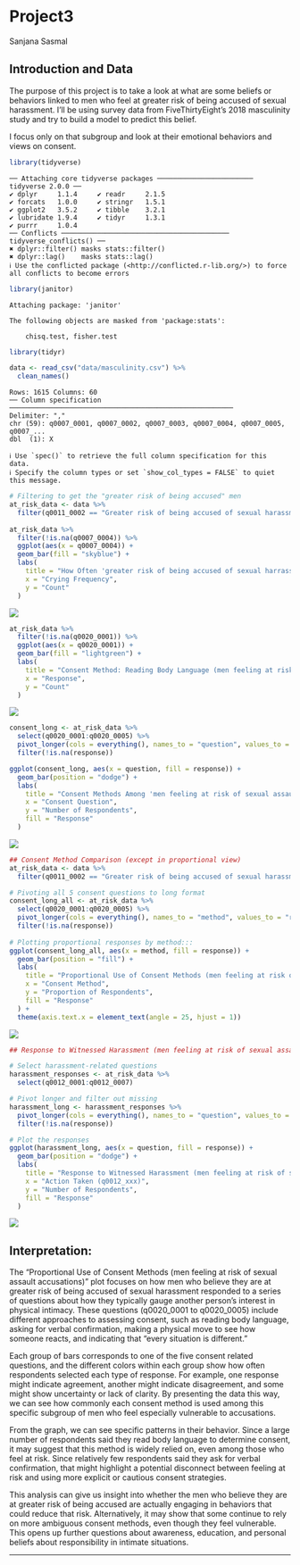 # Project3
Sanjana Sasmal

## Introduction and Data

The purpose of this project is to take a look at what are some beliefs
or behaviors linked to men who feel at greater risk of being accused of
sexual harassment. I’ll be using survey data from FiveThirtyEight’s 2018
masculinity study and try to build a model to predict this belief.

I focus only on that subgroup and look at their emotional behaviors and
views on consent.

``` r
library(tidyverse)
```

    ── Attaching core tidyverse packages ──────────────────────── tidyverse 2.0.0 ──
    ✔ dplyr     1.1.4     ✔ readr     2.1.5
    ✔ forcats   1.0.0     ✔ stringr   1.5.1
    ✔ ggplot2   3.5.2     ✔ tibble    3.2.1
    ✔ lubridate 1.9.4     ✔ tidyr     1.3.1
    ✔ purrr     1.0.4     
    ── Conflicts ────────────────────────────────────────── tidyverse_conflicts() ──
    ✖ dplyr::filter() masks stats::filter()
    ✖ dplyr::lag()    masks stats::lag()
    ℹ Use the conflicted package (<http://conflicted.r-lib.org/>) to force all conflicts to become errors

``` r
library(janitor)
```


    Attaching package: 'janitor'

    The following objects are masked from 'package:stats':

        chisq.test, fisher.test

``` r
library(tidyr)

data <- read_csv("data/masculinity.csv") %>%
  clean_names()
```

    Rows: 1615 Columns: 60
    ── Column specification ────────────────────────────────────────────────────────
    Delimiter: ","
    chr (59): q0007_0001, q0007_0002, q0007_0003, q0007_0004, q0007_0005, q0007_...
    dbl  (1): X

    ℹ Use `spec()` to retrieve the full column specification for this data.
    ℹ Specify the column types or set `show_col_types = FALSE` to quiet this message.

``` r
# Filtering to get the "greater risk of being accused" men
at_risk_data <- data %>%
  filter(q0011_0002 == "Greater risk of being accused of sexual harassment")
  
at_risk_data %>%
  filter(!is.na(q0007_0004)) %>%
  ggplot(aes(x = q0007_0004)) +
  geom_bar(fill = "skyblue") +
  labs(
    title = "How Often 'greater risk of being accused of sexual harrassment' Respondents Cry",
    x = "Crying Frequency",
    y = "Count"
  )
```

![](Project3.markdown_strict_files/figure-markdown_strict/unnamed-chunk-1-1.png)

``` r
at_risk_data %>%
  filter(!is.na(q0020_0001)) %>%
  ggplot(aes(x = q0020_0001)) +
  geom_bar(fill = "lightgreen") +
  labs(
    title = "Consent Method: Reading Body Language (men feeling at risk of sexual assault accusations)",
    x = "Response",
    y = "Count"
  )
```

![](Project3.markdown_strict_files/figure-markdown_strict/unnamed-chunk-1-2.png)

``` r
consent_long <- at_risk_data %>%
  select(q0020_0001:q0020_0005) %>%
  pivot_longer(cols = everything(), names_to = "question", values_to = "response") %>%
  filter(!is.na(response))

ggplot(consent_long, aes(x = question, fill = response)) +
  geom_bar(position = "dodge") +
  labs(
    title = "Consent Methods Among 'men feeling at risk of sexual assault accusations' Respondents",
    x = "Consent Question",
    y = "Number of Respondents",
    fill = "Response"
  )
```

![](Project3.markdown_strict_files/figure-markdown_strict/unnamed-chunk-1-3.png)

``` r
## Consent Method Comparison (except in proportional view)
at_risk_data <- data %>%
  filter(q0011_0002 == "Greater risk of being accused of sexual harassment")

# Pivoting all 5 consent questions to long format
consent_long_all <- at_risk_data %>%
  select(q0020_0001:q0020_0005) %>%
  pivot_longer(cols = everything(), names_to = "method", values_to = "response") %>%
  filter(!is.na(response))
  
# Plotting proportional responses by method:::
ggplot(consent_long_all, aes(x = method, fill = response)) +
  geom_bar(position = "fill") +
  labs(
    title = "Proportional Use of Consent Methods (men feeling at risk of sexual assault accusations)",
    x = "Consent Method",
    y = "Proportion of Respondents",
    fill = "Response"
  ) +
  theme(axis.text.x = element_text(angle = 25, hjust = 1))
```

![](Project3.markdown_strict_files/figure-markdown_strict/unnamed-chunk-1-4.png)

``` r
## Response to Witnessed Harassment (men feeling at risk of sexual assault accusations)

# Select harassment-related questions
harassment_responses <- at_risk_data %>%
  select(q0012_0001:q0012_0007)

# Pivot longer and filter out missing
harassment_long <- harassment_responses %>%
  pivot_longer(cols = everything(), names_to = "question", values_to = "response") %>%
  filter(!is.na(response))

# Plot the responses
ggplot(harassment_long, aes(x = question, fill = response)) +
  geom_bar(position = "dodge") +
  labs(
    title = "Response to Witnessed Harassment (men feeling at risk of sexual assault accusations)",
    x = "Action Taken (q0012_xxx)",
    y = "Number of Respondents",
    fill = "Response"
  )
```

![](Project3.markdown_strict_files/figure-markdown_strict/unnamed-chunk-1-5.png)

## Interpretation:

The “Proportional Use of Consent Methods (men feeling at risk of sexual
assault accusations)” plot focuses on how men who believe they are at
greater risk of being accused of sexual harassment responded to a series
of questions about how they typically gauge another person’s interest in
physical intimacy. These questions (q0020_0001 to q0020_0005) include
different approaches to assessing consent, such as reading body
language, asking for verbal confirmation, making a physical move to see
how someone reacts, and indicating that “every situation is different.”

Each group of bars corresponds to one of the five consent related
questions, and the different colors within each group show how often
respondents selected each type of response. For example, one response
might indicate agreement, another might indicate disagreement, and some
might show uncertainty or lack of clarity. By presenting the data this
way, we can see how commonly each consent method is used among this
specific subgroup of men who feel especially vulnerable to accusations.

From the graph, we can see specific patterns in their behavior. Since a
large number of respondents said they read body language to determine
consent, it may suggest that this method is widely relied on, even among
those who feel at risk. Since relatively few respondents said they ask
for verbal confirmation, that might highlight a potential disconnect
between feeling at risk and using more explicit or cautious consent
strategies.

This analysis can give us insight into whether the men who believe they
are at greater risk of being accused are actually engaging in behaviors
that could reduce that risk. Alternatively, it may show that some
continue to rely on more ambiguous consent methods, even though they
feel vulnerable. This opens up further questions about awareness,
education, and personal beliefs about responsibility in intimate
situations.

------------------------------------------------------------------------

